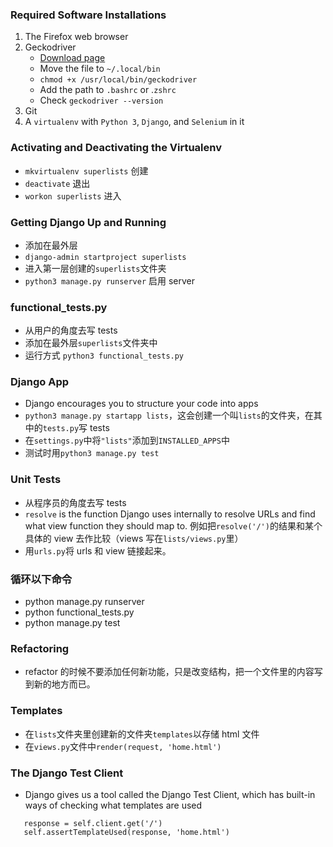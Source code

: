 ### Required Software Installations

1. The Firefox web browser
2. Geckodriver
   - [Download page](https://github.com/mozilla/geckodriver/releases)
   - Move the file to `~/.local/bin`
   - `chmod +x /usr/local/bin/geckodriver`
   - Add the path to `.bashrc` or .`zshrc`
   - Check `geckodriver --version`
3. Git
4. A `virtualenv` with `Python 3`, `Django`, and `Selenium` in it

### Activating and Deactivating the Virtualenv

- `mkvirtualenv superlists` 创建
- `deactivate` 退出
- `workon superlists` 进入

### Getting Django Up and Running

- 添加在最外层
- `django-admin startproject superlists`
- 进入第一层创建的`superlists`文件夹
- `python3 manage.py runserver` 启用 server

### functional_tests.py

- 从用户的角度去写 tests
- 添加在最外层`superlists`文件夹中
- 运行方式 `python3 functional_tests.py`

### Django App

- Django encourages you to structure your code into apps
- `python3 manage.py startapp lists`，这会创建一个叫`lists`的文件夹，在其中的`tests.py`写 tests
- 在`settings.py`中将`"lists"`添加到`INSTALLED_APPS`中
- 测试时用`python3 manage.py test`

### Unit Tests

- 从程序员的角度去写 tests
- `resolve` is the function Django uses internally to resolve URLs and find what view function they should map to. 例如把`resolve('/')`的结果和某个具体的 view 去作比较（views 写在`lists/views.py`里）
- 用`urls.py`将 urls 和 view 链接起来。

### 循环以下命令

- python manage.py runserver
- python functional_tests.py
- python manage.py test

### Refactoring

- refactor 的时候不要添加任何新功能，只是改变结构，把一个文件里的内容写到新的地方而已。

### Templates

- 在`lists`文件夹里创建新的文件夹`templates`以存储 html 文件
- 在`views.py`文件中`render(request, 'home.html')`

### The Django Test Client

- Django gives us a tool called the Django Test Client, which has built-in ways of checking what templates are used

```
   response = self.client.get('/')
   self.assertTemplateUsed(response, 'home.html')
```
